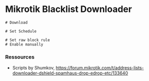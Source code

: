 # Mikrotik Blacklist Downloader

```
# Download

# Set Schedule

# Set raw block rule
# Enable manually

```

### Ressources

- Scripts by Shumkov, https://forum.mikrotik.com/t/address-lists-downloader-dshield-spamhaus-drop-edrop-etc/133640
